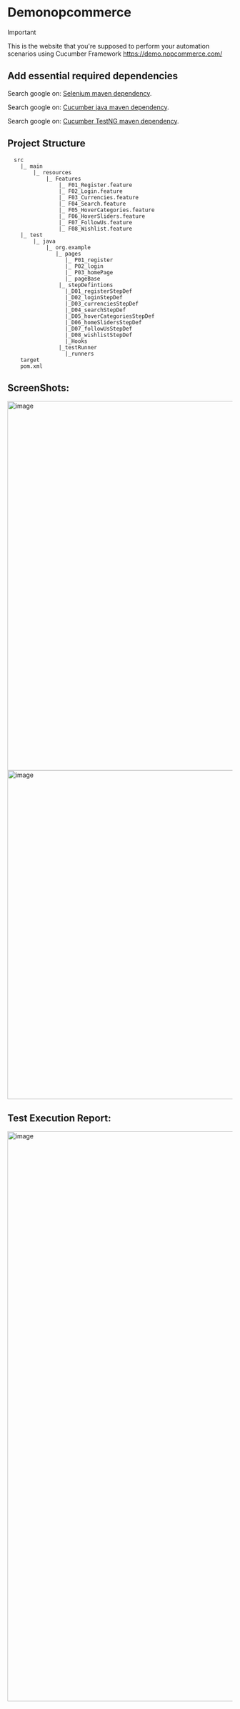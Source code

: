 # Demonopcommerce 

> [!IMPORTANT]
> This is the website that you're supposed to perform your automation scenarios using Cucumber Framework 
> https://demo.nopcommerce.com/ 

## Add essential required dependencies

Search google on: [Selenium maven dependency](https://mvnrepository.com/artifact/org.seleniumhq.selenium/selenium-java).

Search google on: [Cucumber java maven dependency](https://mvnrepository.com/artifact/io.cucumber/cucumber-java).

Search google on: [Cucumber TestNG maven dependency](https://mvnrepository.com/artifact/io.cucumber/cucumber-testng).

## Project Structure 
```
  src
    |_ main
        |_ resources
            |_ Features
                |_ F01_Register.feature
                |_ F02_Login.feature
                |_ F03_Currencies.feature
                |_ F04_Search.feature
                |_ F05_HoverCategories.feature
                |_ F06_HoverSliders.feature
                |_ F07_FollowUs.feature
                |_ F08_Wishlist.feature
    |_ test
        |_ java
            |_ org.example
               |_ pages
                  |_ P01_register
                  |_ P02_login
                  |_ P03_homePage
                  |_ pageBase
                |_ stepDefintions
                  |_D01_registerStepDef
                  |_D02_loginStepDef
                  |_D03_currenciesStepDef
                  |_D04_searchStepDef
                  |_D05_hoverCategoriesStepDef
                  |_D06_homeSlidersStepDef
                  |_D07_followUsStepDef
                  |_D08_wishlistStepDef
                  |_Hooks
                |_testRunner
                  |_runners
    target
    pom.xml
```
## ScreenShots:
<img width="827" alt="image" src="https://github.com/NouranAhmedk/FinalTestingProject/assets/105202599/81aa3098-f1f4-407b-a865-0b10bd20f538">
<img width="737" alt="image" src="https://github.com/NouranAhmedk/FinalTestingProject/assets/105202599/af2711ce-6f8f-4f3a-95eb-5cbe125a7840">

## Test Execution Report:
<img width="1277" alt="image" src="https://github.com/NouranAhmedk/nopcommerce-testing-main/assets/105202599/67d69b6c-0ec0-48db-bb77-c6926d9ecdfa">








